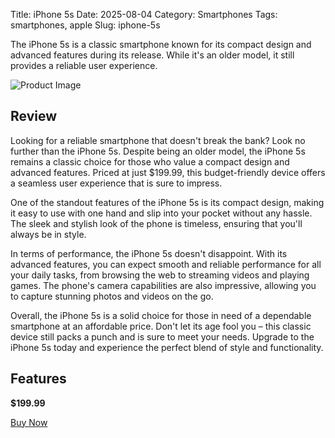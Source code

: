 Title: iPhone 5s
Date: 2025-08-04
Category: Smartphones
Tags: smartphones, apple
Slug: iphone-5s


The iPhone 5s is a classic smartphone known for its compact design and advanced features during its release. While it's an older model, it still provides a reliable user experience.

![Product Image](https://cdn.dummyjson.com/product-images/smartphones/iphone-5s/1.webp)

## Review

Looking for a reliable smartphone that doesn't break the bank? Look no further than the iPhone 5s. Despite being an older model, the iPhone 5s remains a classic choice for those who value a compact design and advanced features. Priced at just $199.99, this budget-friendly device offers a seamless user experience that is sure to impress.

One of the standout features of the iPhone 5s is its compact design, making it easy to use with one hand and slip into your pocket without any hassle. The sleek and stylish look of the phone is timeless, ensuring that you'll always be in style.

In terms of performance, the iPhone 5s doesn't disappoint. With its advanced features, you can expect smooth and reliable performance for all your daily tasks, from browsing the web to streaming videos and playing games. The phone's camera capabilities are also impressive, allowing you to capture stunning photos and videos on the go.

Overall, the iPhone 5s is a solid choice for those in need of a dependable smartphone at an affordable price. Don't let its age fool you – this classic device still packs a punch and is sure to meet your needs. Upgrade to the iPhone 5s today and experience the perfect blend of style and functionality.

## Features




**$199.99**

[Buy Now](https://www.amazon.com/s?k=iPhone+5s&tag=kenenitech-20)